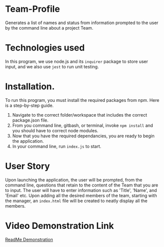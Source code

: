 # Team-Profile
Generates a list of names and status from information prompted to the user by the command line about a project Team. 

# Technologies used
In this program, we use node.js and its `inquirer` package to store user input, and we also use `jest` to run unit testing. 

# Installation.
To run this program, you must install the required packages from npm. Here is a step-by-step guide.
1. Navigate to the correct folder/workspace that includes the correct package.json file. 
2. From you command line, gitbash, or terminal, invoke `npm install` and you should have to correct node modules. 
3. Now that you have the required dependancies, you are ready to begin the application. 
4. In your command line, run `index.js` to start.

# User Story
Upon launching the application, the user will be prompted, from the command line, questions that retain to the 
content of the Team that you are to input. The user will have to enter information such as 'Title', 'Name', and 'Email' etc.
Upon adding all the desired members of the team, starting with the manager, an `index.html` file will be created to neatly display all the members.

# Video Demonstration Link
[ReadMe Demonstration](https://youtu.be/Ni5Bd-Y7YPk)
